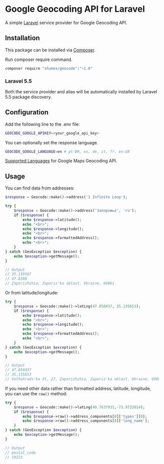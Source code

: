 # Google Geocoding API for Laravel

A simple [Laravel](http://laravel.com/) service provider for Google Geocoding API.

## Installation

This package can be installed via [Composer](http://getcomposer.org).

Run composer require command.

```sh
composer require "shumex/geocode":"~1.0"
```

### Laravel 5.5

Both the service provider and alias will be automatically installed by Laravel 5.5 package discovery.

## Configuration

Add the following line to the .env file:

```sh
GEOCODE_GOOGLE_APIKEY=<your_google_api_key>
```

You can optionally set the response language.

```sh
GEOCODE_GOOGLE_LANGUAGE=en # pt-BR, es, de, it, fr, en-GB

```

[Supported Languages](https://developers.google.com/maps/faq?hl=en#languagesupport) for Google Maps Geocoding API.


## Usage
You can find data from addresses:
```php
$response = Geocode::make()->address('1 Infinite Loop');

try {
    $response = Geocode::make()->address('Запорожье', 'ru');
    if ($response) {
        echo $response->latitude();
        echo "<br>";
        echo $response->longitude();
        echo "<br>";
        echo $response->formattedAddress();
        echo "<br>";
    }
} catch (GeoException $exception) {
    echo $exception->getMessage();
}

// Output
// 35.139567
// 47.8388
// Zaporizhzhia, Zaporiz'ka oblast, Ukraine, 69061
```

Or from latitude/longitude:

```php
try {
    $response = Geocode::make()->latLng(47.850437, 35.135653);
    if ($response) {
        echo $response->latitude();
        echo "<br>";
        echo $response->longitude();
        echo "<br>";
        echo $response->formattedAddress();
        echo "<br>";
    }
} catch (GeoException $exception) {
    echo $exception->getMessage();
}

// Output
// 47.850437
// 35.135653
// Volhohrads'ka St, 27, Zaporizhzhia, Zaporiz'ka oblast, Ukraine, 69000

```

If you need other data rather than formatted address, latitude, longitude, you can use the `raw()` method:
```php
try {
    $response = Geocode::make()->latLng(40.7637931,-73.9722014);
    if ($response) {
        echo $response->raw()->address_components[8]['types'][0];
        echo $response->raw()->address_components[8]['long_name'];
    }
} catch (GeoException $exception) {
    echo $exception->getMessage();
}

// Output
// postal_code
// 10153
```

